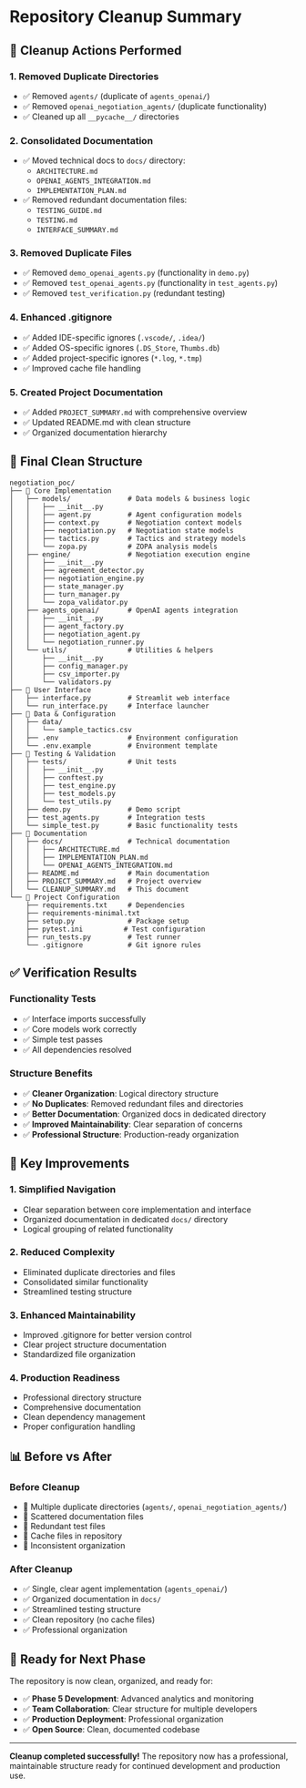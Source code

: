 # Repository Cleanup Summary

## 🧹 **Cleanup Actions Performed**

### **1. Removed Duplicate Directories**
- ✅ Removed `agents/` (duplicate of `agents_openai/`)
- ✅ Removed `openai_negotiation_agents/` (duplicate functionality)
- ✅ Cleaned up all `__pycache__/` directories

### **2. Consolidated Documentation**
- ✅ Moved technical docs to `docs/` directory:
  - `ARCHITECTURE.md`
  - `OPENAI_AGENTS_INTEGRATION.md`
  - `IMPLEMENTATION_PLAN.md`
- ✅ Removed redundant documentation files:
  - `TESTING_GUIDE.md`
  - `TESTING.md`
  - `INTERFACE_SUMMARY.md`

### **3. Removed Duplicate Files**
- ✅ Removed `demo_openai_agents.py` (functionality in `demo.py`)
- ✅ Removed `test_openai_agents.py` (functionality in `test_agents.py`)
- ✅ Removed `test_verification.py` (redundant testing)

### **4. Enhanced .gitignore**
- ✅ Added IDE-specific ignores (`.vscode/`, `.idea/`)
- ✅ Added OS-specific ignores (`.DS_Store`, `Thumbs.db`)
- ✅ Added project-specific ignores (`*.log`, `*.tmp`)
- ✅ Improved cache file handling

### **5. Created Project Documentation**
- ✅ Added `PROJECT_SUMMARY.md` with comprehensive overview
- ✅ Updated README.md with clean structure
- ✅ Organized documentation hierarchy

## 📁 **Final Clean Structure**

```
negotiation_poc/
├── 📁 Core Implementation
│   ├── models/              # Data models & business logic
│   │   ├── __init__.py
│   │   ├── agent.py         # Agent configuration models
│   │   ├── context.py       # Negotiation context models
│   │   ├── negotiation.py   # Negotiation state models
│   │   ├── tactics.py       # Tactics and strategy models
│   │   └── zopa.py          # ZOPA analysis models
│   ├── engine/              # Negotiation execution engine
│   │   ├── __init__.py
│   │   ├── agreement_detector.py
│   │   ├── negotiation_engine.py
│   │   ├── state_manager.py
│   │   ├── turn_manager.py
│   │   └── zopa_validator.py
│   ├── agents_openai/       # OpenAI agents integration
│   │   ├── __init__.py
│   │   ├── agent_factory.py
│   │   ├── negotiation_agent.py
│   │   └── negotiation_runner.py
│   └── utils/               # Utilities & helpers
│       ├── __init__.py
│       ├── config_manager.py
│       ├── csv_importer.py
│       └── validators.py
├── 📁 User Interface
│   ├── interface.py         # Streamlit web interface
│   └── run_interface.py     # Interface launcher
├── 📁 Data & Configuration
│   ├── data/
│   │   └── sample_tactics.csv
│   ├── .env                 # Environment configuration
│   └── .env.example         # Environment template
├── 📁 Testing & Validation
│   ├── tests/               # Unit tests
│   │   ├── __init__.py
│   │   ├── conftest.py
│   │   ├── test_engine.py
│   │   ├── test_models.py
│   │   └── test_utils.py
│   ├── demo.py              # Demo script
│   ├── test_agents.py       # Integration tests
│   └── simple_test.py       # Basic functionality tests
├── 📁 Documentation
│   ├── docs/                # Technical documentation
│   │   ├── ARCHITECTURE.md
│   │   ├── IMPLEMENTATION_PLAN.md
│   │   └── OPENAI_AGENTS_INTEGRATION.md
│   ├── README.md            # Main documentation
│   ├── PROJECT_SUMMARY.md   # Project overview
│   └── CLEANUP_SUMMARY.md   # This document
└── 📁 Project Configuration
    ├── requirements.txt     # Dependencies
    ├── requirements-minimal.txt
    ├── setup.py             # Package setup
    ├── pytest.ini          # Test configuration
    ├── run_tests.py         # Test runner
    └── .gitignore           # Git ignore rules
```

## ✅ **Verification Results**

### **Functionality Tests**
- ✅ Interface imports successfully
- ✅ Core models work correctly
- ✅ Simple test passes
- ✅ All dependencies resolved

### **Structure Benefits**
- ✅ **Cleaner Organization**: Logical directory structure
- ✅ **No Duplicates**: Removed redundant files and directories
- ✅ **Better Documentation**: Organized docs in dedicated directory
- ✅ **Improved Maintainability**: Clear separation of concerns
- ✅ **Professional Structure**: Production-ready organization

## 🎯 **Key Improvements**

### **1. Simplified Navigation**
- Clear separation between core implementation and interface
- Organized documentation in dedicated `docs/` directory
- Logical grouping of related functionality

### **2. Reduced Complexity**
- Eliminated duplicate directories and files
- Consolidated similar functionality
- Streamlined testing structure

### **3. Enhanced Maintainability**
- Improved .gitignore for better version control
- Clear project structure documentation
- Standardized file organization

### **4. Production Readiness**
- Professional directory structure
- Comprehensive documentation
- Clean dependency management
- Proper configuration handling

## 📊 **Before vs After**

### **Before Cleanup**
- 🔴 Multiple duplicate directories (`agents/`, `openai_negotiation_agents/`)
- 🔴 Scattered documentation files
- 🔴 Redundant test files
- 🔴 Cache files in repository
- 🔴 Inconsistent organization

### **After Cleanup**
- ✅ Single, clear agent implementation (`agents_openai/`)
- ✅ Organized documentation in `docs/`
- ✅ Streamlined testing structure
- ✅ Clean repository (no cache files)
- ✅ Professional organization

## 🚀 **Ready for Next Phase**

The repository is now clean, organized, and ready for:
- ✅ **Phase 5 Development**: Advanced analytics and monitoring
- ✅ **Team Collaboration**: Clear structure for multiple developers
- ✅ **Production Deployment**: Professional organization
- ✅ **Open Source**: Clean, documented codebase

---

**Cleanup completed successfully!** The repository now has a professional, maintainable structure ready for continued development and production use.
